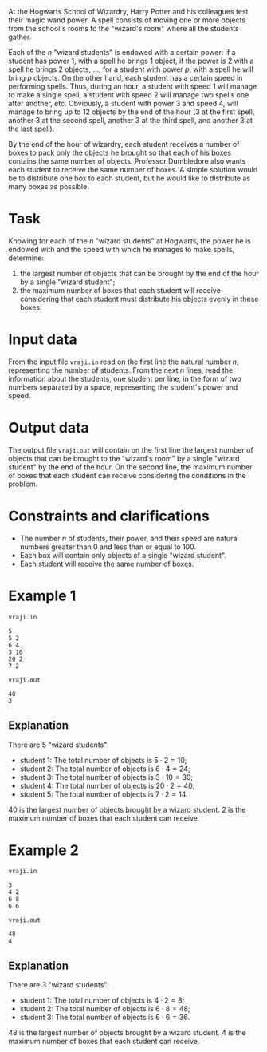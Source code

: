 At the Hogwarts School of Wizardry, Harry Potter and his colleagues test their magic wand power. A spell consists of moving one or more objects from the school's rooms to the "wizard's room" where all the students gather.

Each of the $n$ "wizard students" is endowed with a certain power: if a student has power $1$, with a spell he brings $1$ object, if the power is $2$ with a spell he brings $2$ objects, ..., for a student with power $p$, with a spell he will bring $p$ objects. On the other hand, each student has a certain speed in performing spells. Thus, during an hour, a student with speed $1$ will manage to make a single spell, a student with speed $2$ will manage two spells one after another, etc. Obviously, a student with power $3$ and speed $4$, will manage to bring up to $12$ objects by the end of the hour ($3$ at the first spell, another $3$ at the second spell, another $3$ at the third spell, and another $3$ at the last spell).

By the end of the hour of wizardry, each student receives a number of boxes to pack only the objects he brought so that each of his boxes contains the same number of objects. Professor Dumbledore also wants each student to receive the same number of boxes. A simple solution would be to distribute one box to each student, but he would like to distribute as many boxes as possible.

# Task

Knowing for each of the $n$ "wizard students" at Hogwarts, the power he is endowed with and the speed with which he manages to make spells, determine:

1. the largest number of objects that can be brought by the end of the hour by a single "wizard student";
2. the maximum number of boxes that each student will receive considering that each student must distribute his objects evenly in these boxes.

# Input data

From the input file `vraji.in` read on the first line the natural number $n$, representing the number of students. From the next $n$ lines, read the information about the students, one student per line, in the form of two numbers separated by a space, representing the student's power and speed.

# Output data

The output file `vraji.out` will contain on the first line the largest number of objects that can be brought to the "wizard's room" by a single "wizard student" by the end of the hour. On the second line, the maximum number of boxes that each student can receive considering the conditions in the problem.

# Constraints and clarifications

* The number $n$ of students, their power, and their speed are natural numbers greater than $0$ and less than or equal to $100$.
* Each box will contain only objects of a single "wizard student".
* Each student will receive the same number of boxes.

# Example 1

`vraji.in`
```
5
5 2
6 4
3 10
20 2
7 2
```

`vraji.out`
```
40
2
```

## Explanation

There are $5$ "wizard students":

- student $1$: The total number of objects is $5 \cdot 2 = 10$;
- student $2$: The total number of objects is $6 \cdot 4 = 24$;
- student $3$: The total number of objects is $3 \cdot 10 = 30$;
- student $4$: The total number of objects is $20 \cdot 2 = 40$;
- student $5$: The total number of objects is $7 \cdot 2 = 14$.

$40$ is the largest number of objects brought by a wizard student.
$2$ is the maximum number of boxes that each student can receive.

# Example 2

`vraji.in`
```
3
4 2
6 8
6 6
```

`vraji.out`
```
48
4
```

## Explanation

There are $3$ "wizard students":

- student $1$: The total number of objects is $4 \cdot 2 = 8$;
- student $2$: The total number of objects is $6 \cdot 8 = 48$;
- student $3$: The total number of objects is $6 \cdot 6 = 36$.

$48$ is the largest number of objects brought by a wizard student.
$4$ is the maximum number of boxes that each student can receive.